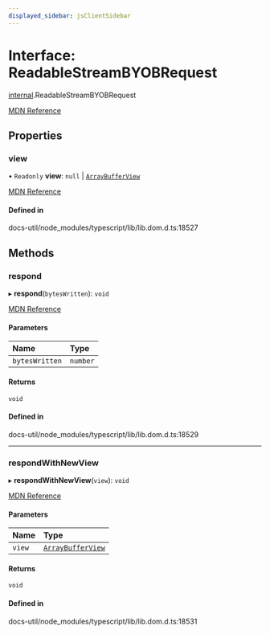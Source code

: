 ```yaml
---
displayed_sidebar: jsClientSidebar
---
```


# Interface: ReadableStreamBYOBRequest

[internal](../modules/internal-10.md).ReadableStreamBYOBRequest

[MDN Reference](https://developer.mozilla.org/docs/Web/API/ReadableStreamBYOBRequest)

## Properties

### view

• `Readonly` **view**: ``null`` \| [`ArrayBufferView`](internal-8.ArrayBufferView.md)

[MDN Reference](https://developer.mozilla.org/docs/Web/API/ReadableStreamBYOBRequest/view)

#### Defined in

docs-util/node_modules/typescript/lib/lib.dom.d.ts:18527

## Methods

### respond

▸ **respond**(`bytesWritten`): `void`

[MDN Reference](https://developer.mozilla.org/docs/Web/API/ReadableStreamBYOBRequest/respond)

#### Parameters

| Name | Type |
| :------ | :------ |
| `bytesWritten` | `number` |

#### Returns

`void`

#### Defined in

docs-util/node_modules/typescript/lib/lib.dom.d.ts:18529

___

### respondWithNewView

▸ **respondWithNewView**(`view`): `void`

[MDN Reference](https://developer.mozilla.org/docs/Web/API/ReadableStreamBYOBRequest/respondWithNewView)

#### Parameters

| Name | Type |
| :------ | :------ |
| `view` | [`ArrayBufferView`](internal-8.ArrayBufferView.md) |

#### Returns

`void`

#### Defined in

docs-util/node_modules/typescript/lib/lib.dom.d.ts:18531
